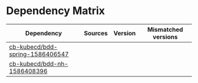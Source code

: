 # Dependency Matrix

Dependency | Sources | Version | Mismatched versions
---------- | ------- | ------- | -------------------
[cb-kubecd/bdd-spring-1586406547](https://github.com/cb-kubecd/bdd-spring-1586406547.git) |  | []() | 
[cb-kubecd/bdd-nh-1586408396](https://github.com/cb-kubecd/bdd-nh-1586408396.git) |  | []() | 
